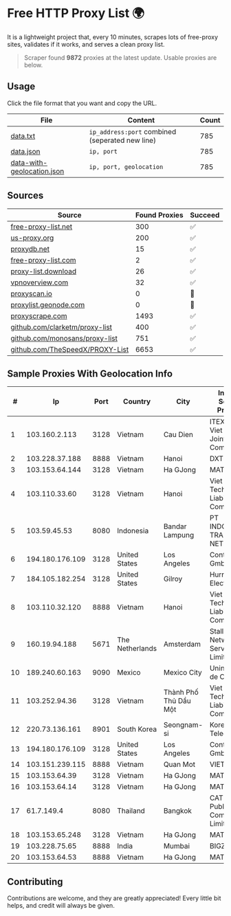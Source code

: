 
# Free HTTP Proxy List 🌍

It is a lightweight project that, every 10 minutes, scrapes lots of free-proxy sites, validates if it works, and serves a clean proxy list.


> Scraper found **9872** proxies at the latest update. Usable proxies are below.

## Usage

Click the file format that you want and copy the URL.


|File|Content|Count|
|----|-------|-----|
|[data.txt](https://raw.githubusercontent.com/themiralay/Proxy-List-World/master/data.txt)|`ip_address:port` combined (seperated new line)|785|
|[data.json](https://raw.githubusercontent.com/themiralay/Proxy-List-World/master/data.json)|`ip, port`|785|
|[data-with-geolocation.json](https://raw.githubusercontent.com/themiralay/Proxy-List-World/master/data-with-geolocation.json)|`ip, port, geolocation`|785|

## Sources

|Source|Found Proxies|Succeed|
|------|-------------|-------|
|[free-proxy-list.net](https://free-proxy-list.net)|300|✅|
|[us-proxy.org](https://www.us-proxy.org)|200|✅|
|[proxydb.net](http://proxydb.net)|15|✅|
|[free-proxy-list.com](https://free-proxy-list.com/?page=&port=&type%5B%5D=http&type%5B%5D=https&up_time=0&search=Search)|2|✅|
|[proxy-list.download](https://www.proxy-list.download/HTTP)|26|✅|
|[vpnoverview.com](https://vpnoverview.com/privacy/anonymous-browsing/free-proxy-servers)|32|✅|
|[proxyscan.io](https://www.proxyscan.io)|0|🚫|
|[proxylist.geonode.com](https://proxylist.geonode.com/api/proxy-list?limit=300&page=1&sort_by=lastChecked&sort_type=desc&protocols=http,https)|0|🚫|
|[proxyscrape.com](https://api.proxyscrape.com/v2/?request=displayproxies&protocol=http&timeout=10000&country=all&ssl=all&anonymity=all)|1493|✅|
|[github.com/clarketm/proxy-list](https://raw.githubusercontent.com/clarketm/proxy-list/master/proxy-list-raw.txt)|400|✅|
|[github.com/monosans/proxy-list](https://raw.githubusercontent.com/monosans/proxy-list/main/proxies/http.txt)|751|✅|
|[github.com/TheSpeedX/PROXY-List](https://raw.githubusercontent.com/TheSpeedX/PROXY-List/master/http.txt)|6653|✅|


## Sample Proxies With Geolocation Info

|#|Ip|Port|Country|City|Internet Service Provider|
|-|--|----|-------|----|-------------------------|
|1|103.160.2.113|3128|Vietnam|Cau Dien|ITEXPERT Viet Nam Joint Stock Company|
|2|103.228.37.188|8888|Vietnam|Hanoi|DXT|
|3|103.153.64.144|3128|Vietnam|Ha GJong|MAT-HN|
|4|103.110.33.60|3128|Vietnam|Hanoi|Viet Digital Technology Liability Company|
|5|103.59.45.53|8080|Indonesia|Bandar Lampung|PT INDONESIA TRANS NETWORK|
|6|194.180.176.109|3128|United States|Los Angeles|Contabo GmbH|
|7|184.105.182.254|3128|United States|Gilroy|Hurricane Electric LLC|
|8|103.110.32.120|8888|Vietnam|Hanoi|Viet Digital Technology Liability Company|
|9|160.19.94.188|5671|The Netherlands|Amsterdam|Stallion Network Services Limited|
|10|189.240.60.163|9090|Mexico|Mexico City|Uninet S.A. de C.V.|
|11|103.252.94.36|3128|Vietnam|Thành Phố Thủ Dầu Một|Viet Digital Technology Liability Company|
|12|220.73.136.161|8901|South Korea|Seongnam-si|Korea Telecom|
|13|194.180.176.109|3128|United States|Los Angeles|Contabo GmbH|
|14|103.151.239.115|8888|Vietnam|Quan Mot|VIETBRANDS|
|15|103.153.64.39|3128|Vietnam|Ha GJong|MAT-HN|
|16|103.153.64.14|3128|Vietnam|Ha GJong|MAT-HN|
|17|61.7.149.4|8080|Thailand|Bangkok|CAT Telecom Public Company Limited|
|18|103.153.65.248|3128|Vietnam|Ha GJong|MAT-HN|
|19|103.228.75.65|8888|India|Mumbai|BIGZ|
|20|103.153.64.53|8888|Vietnam|Ha GJong|MAT-HN|



## Contributing

Contributions are welcome, and they are greatly appreciated! Every
little bit helps, and credit will always be given.

